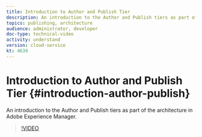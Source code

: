 ```yaml
---
title: Introduction to Author and Publish Tier
description: An introduction to the Author and Publish tiers as part of the architecture in Adobe Experience Manager.
topics: publishing, architecture
audience: administrator, developer
doc-type: technical-video
activity: understand
version: cloud-service
kt: 4639
---
```


# Introduction to Author and Publish Tier {#introduction-author-publish}

An introduction to the Author and Publish tiers as part of the architecture in Adobe Experience Manager.

>[!VIDEO](https://video.tv.adobe.com/v/32033/?quality=12&learn=on)